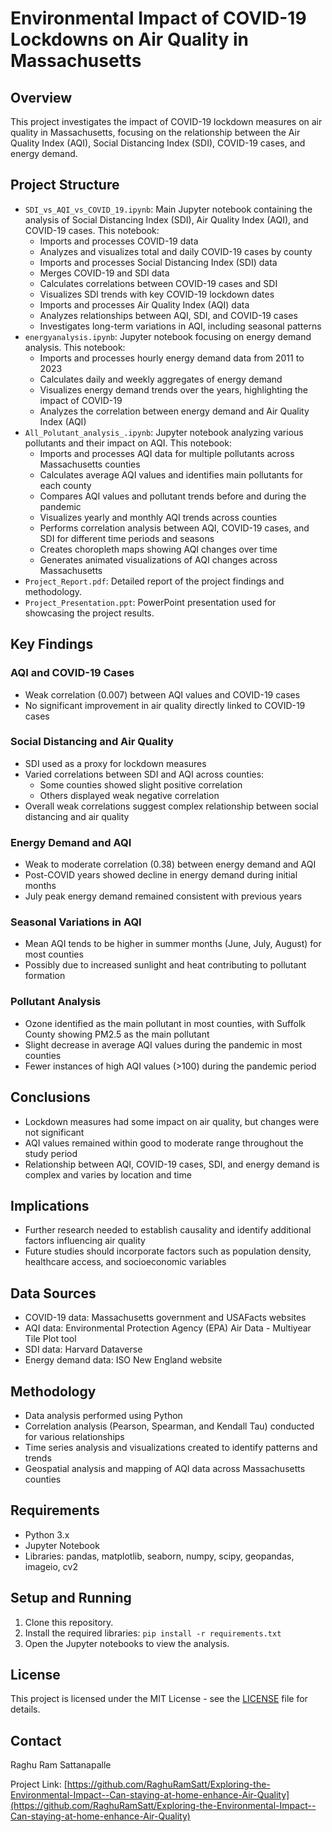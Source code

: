 # Environmental Impact of COVID-19 Lockdowns on Air Quality in Massachusetts

## Overview

This project investigates the impact of COVID-19 lockdown measures on air quality in Massachusetts, focusing on the relationship between the Air Quality Index (AQI), Social Distancing Index (SDI), COVID-19 cases, and energy demand.

## Project Structure

- `SDI_vs_AQI_vs_COVID_19.ipynb`: Main Jupyter notebook containing the analysis of Social Distancing Index (SDI), Air Quality Index (AQI), and COVID-19 cases. This notebook:
  - Imports and processes COVID-19 data
  - Analyzes and visualizes total and daily COVID-19 cases by county
  - Imports and processes Social Distancing Index (SDI) data
  - Merges COVID-19 and SDI data
  - Calculates correlations between COVID-19 cases and SDI
  - Visualizes SDI trends with key COVID-19 lockdown dates
  - Imports and processes Air Quality Index (AQI) data
  - Analyzes relationships between AQI, SDI, and COVID-19 cases
  - Investigates long-term variations in AQI, including seasonal patterns
- `energyanalysis.ipynb`: Jupyter notebook focusing on energy demand analysis. This notebook:
  - Imports and processes hourly energy demand data from 2011 to 2023
  - Calculates daily and weekly aggregates of energy demand
  - Visualizes energy demand trends over the years, highlighting the impact of COVID-19
  - Analyzes the correlation between energy demand and Air Quality Index (AQI)
- `All_Polutant_analysis_.ipynb`: Jupyter notebook analyzing various pollutants and their impact on AQI. This notebook:
  - Imports and processes AQI data for multiple pollutants across Massachusetts counties
  - Calculates average AQI values and identifies main pollutants for each county
  - Compares AQI values and pollutant trends before and during the pandemic
  - Visualizes yearly and monthly AQI trends across counties
  - Performs correlation analysis between AQI, COVID-19 cases, and SDI for different time periods and seasons
  - Creates choropleth maps showing AQI changes over time
  - Generates animated visualizations of AQI changes across Massachusetts
- `Project_Report.pdf`: Detailed report of the project findings and methodology.
- `Project_Presentation.ppt`: PowerPoint presentation used for showcasing the project results.

## Key Findings

### AQI and COVID-19 Cases
- Weak correlation (0.007) between AQI values and COVID-19 cases
- No significant improvement in air quality directly linked to COVID-19 cases

### Social Distancing and Air Quality
- SDI used as a proxy for lockdown measures
- Varied correlations between SDI and AQI across counties:
  - Some counties showed slight positive correlation
  - Others displayed weak negative correlation
- Overall weak correlations suggest complex relationship between social distancing and air quality

### Energy Demand and AQI
- Weak to moderate correlation (0.38) between energy demand and AQI
- Post-COVID years showed decline in energy demand during initial months
- July peak energy demand remained consistent with previous years

### Seasonal Variations in AQI
- Mean AQI tends to be higher in summer months (June, July, August) for most counties
- Possibly due to increased sunlight and heat contributing to pollutant formation

### Pollutant Analysis
- Ozone identified as the main pollutant in most counties, with Suffolk County showing PM2.5 as the main pollutant
- Slight decrease in average AQI values during the pandemic in most counties
- Fewer instances of high AQI values (>100) during the pandemic period

## Conclusions

- Lockdown measures had some impact on air quality, but changes were not significant
- AQI values remained within good to moderate range throughout the study period
- Relationship between AQI, COVID-19 cases, SDI, and energy demand is complex and varies by location and time

## Implications

- Further research needed to establish causality and identify additional factors influencing air quality
- Future studies should incorporate factors such as population density, healthcare access, and socioeconomic variables

## Data Sources

- COVID-19 data: Massachusetts government and USAFacts websites
- AQI data: Environmental Protection Agency (EPA) Air Data - Multiyear Tile Plot tool
- SDI data: Harvard Dataverse
- Energy demand data: ISO New England website

## Methodology

- Data analysis performed using Python
- Correlation analysis (Pearson, Spearman, and Kendall Tau) conducted for various relationships
- Time series analysis and visualizations created to identify patterns and trends
- Geospatial analysis and mapping of AQI data across Massachusetts counties

## Requirements

- Python 3.x
- Jupyter Notebook
- Libraries: pandas, matplotlib, seaborn, numpy, scipy, geopandas, imageio, cv2

## Setup and Running

1. Clone this repository.
2. Install the required libraries: `pip install -r requirements.txt`
3. Open the Jupyter notebooks to view the analysis.

## License

This project is licensed under the MIT License - see the [LICENSE](LICENSE) file for details.

## Contact

Raghu Ram Sattanapalle

Project Link: [https://github.com/RaghuRamSatt/Exploring-the-Environmental-Impact--Can-staying-at-home-enhance-Air-Quality](https://github.com/RaghuRamSatt/Exploring-the-Environmental-Impact--Can-staying-at-home-enhance-Air-Quality)